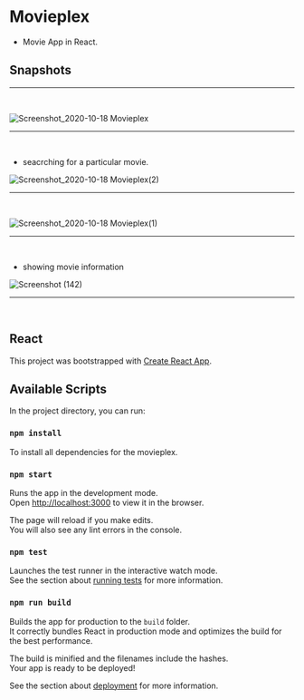 # Movieplex

- Movie App in React.

## Snapshots
<hr>
<br>

![Screenshot_2020-10-18 Movieplex](https://user-images.githubusercontent.com/51753810/96371936-0ad3b780-1182-11eb-8ca7-a85eecff0e7e.jpg)
<hr>
<br>

- seacrching for a particular movie.

![Screenshot_2020-10-18 Movieplex(2)](https://user-images.githubusercontent.com/51753810/96371973-39ea2900-1182-11eb-9cca-588920a98371.jpg)
<hr>
<br>


![Screenshot_2020-10-18 Movieplex(1)](https://user-images.githubusercontent.com/51753810/96371955-263ec280-1182-11eb-9170-e987bbe21531.jpg)
<hr>
<br>

- showing movie information

![Screenshot (142)](https://user-images.githubusercontent.com/51753810/96371931-f7c0e780-1181-11eb-8e65-c9028d74016e.png)
<hr>
<br>


## React

This project was bootstrapped with [Create React App](https://github.com/facebook/create-react-app).

## Available Scripts

In the project directory, you can run:

### `npm install`

To install all dependencies for the movieplex.

### `npm start`

Runs the app in the development mode.<br />
Open [http://localhost:3000](http://localhost:3000) to view it in the browser.

The page will reload if you make edits.<br />
You will also see any lint errors in the console.

### `npm test`

Launches the test runner in the interactive watch mode.<br />
See the section about [running tests](https://facebook.github.io/create-react-app/docs/running-tests) for more information.

### `npm run build`

Builds the app for production to the `build` folder.<br />
It correctly bundles React in production mode and optimizes the build for the best performance.

The build is minified and the filenames include the hashes.<br />
Your app is ready to be deployed!

See the section about [deployment](https://facebook.github.io/create-react-app/docs/deployment) for more information.
